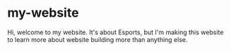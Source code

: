 # my-website

Hi, welcome to my website. It's about Esports, but I'm making this website to learn more about website building more than anything else.
